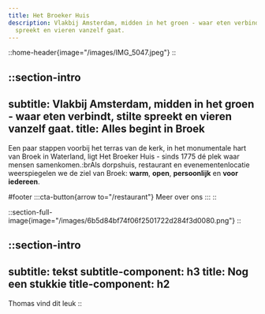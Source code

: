 ```yaml
---
title: Het Broeker Huis
description: Vlakbij Amsterdam, midden in het groen - waar eten verbindt, stilte
  spreekt en vieren vanzelf gaat.
---
```


::home-header{image="/images/IMG_5047.jpeg"}
::

::section-intro
---
subtitle: Vlakbij Amsterdam, midden in het groen - waar eten verbindt, stilte
  spreekt en vieren vanzelf gaat.
title: Alles begint in Broek
---
Een paar stappen voorbij het terras van de kerk, in het monumentale hart van Broek in Waterland, ligt Het Broeker Huis - sinds 1775 dé plek waar mensen samenkomen.\:brAls dorpshuis, restaurant en evenementenlocatie weerspiegelen we de ziel van Broek: **warm**, **open**, **persoonlijk** en **voor iedereen**.

#footer
  :::cta-button{arrow to="/restaurant"}
  Meer over ons
  :::
::

::section-full-image{image="/images/6b5d84bf74f06f2501722d284f3d0080.png"}
::

::section-intro
---
subtitle: tekst
subtitle-component: h3
title: Nog een stukkie
title-component: h2
---
Thomas vind dit leuk
::
